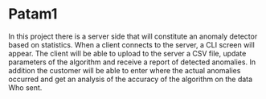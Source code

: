 # Patam1



In this project there is a server side that will constitute an anomaly detector based on statistics.
When a client connects to the server, a CLI screen will appear.
The client will be able to upload to the server a CSV file, update parameters of the algorithm and receive a report of detected anomalies.
In addition the customer will be able to enter where the actual anomalies occurred and get an analysis of the accuracy of the algorithm on the data
Who sent.
